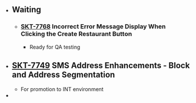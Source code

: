 - ## Waiting
	- ### [SKT-7768](https://wondersco.atlassian.net/browse/SKT-7768) Incorrect Error Message Display When Clicking the Create Restaurant Button
		- Ready for QA testing
- ## [SKT-7749](https://wondersco.atlassian.net/browse/SKT-7749) SMS Address Enhancements - Block and Address Segmentation
	- For promotion to INT environment
-